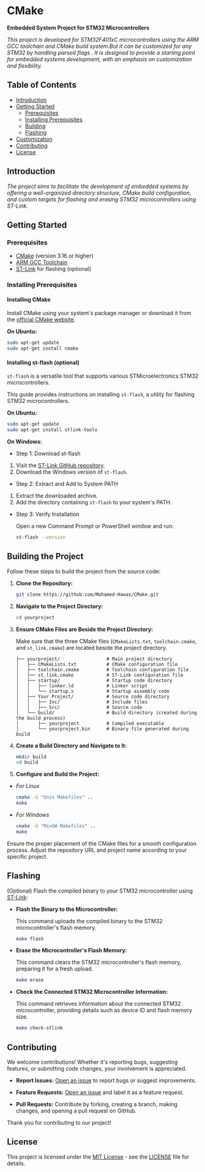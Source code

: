 
# CMake

**Embedded System Project for STM32 Microcontrollers**

*This project is developed for STM32F401xC microcontrollers  using the ARM GCC toolchain and CMake build system.But it can be customized for any STM32 by handling parsed flags . It is designed to provide a starting point for embedded systems development, with an emphasis on customization and flexibility.*

## Table of Contents

- [Introduction](#introduction)
- [Getting Started](#getting-started)
  - [Prerequisites](#prerequisites)
  - [Installing Prerequisites](#InstallingPrerequisites)
  - [Building](#building)
  - [Flashing](#flashing)
- [Customization](#customization)
- [Contributing](#contributing)
- [License](#license)

## Introduction

*The project aims to facilitate the development of embedded systems by offering a well-organized directory structure, CMake build configuration, and custom targets for flashing and erasing STM32 microcontrollers using ST-Link.*

## Getting Started

### Prerequisites

- [CMake](https://cmake.org/) (version 3.16 or higher)
- [ARM GCC Toolchain](https://developer.arm.com/tools-and-software/open-source-software/developer-tools/gnu-toolchain/gnu-rm)
- [ST-Link](https://github.com/texane/stlink) for flashing (optional)

### Installing Prerequisites

#### Installing CMake

Install CMake using your system's package manager or download it from the [official CMake website](https://cmake.org/download/).

**On Ubuntu:**

```bash
sudo apt-get update
sudo apt-get install cmake
```

#### Installing st-flash (optional)

`st-flash` is a versatile tool that supports various STMicroelectronics STM32 microcontrollers.

This guide provides instructions on installing `st-flash`, a utility for flashing STM32 microcontrollers.

**On Ubuntu:**

```bash
sudo apt-get update
sudo apt-get install stlink-tools
```

**On Windows:**

- Step 1: Download st-flash

1. Visit the [ST-Link GitHub repository](https://github.com/texane/stlink/releases).
2. Download the Windows version of `st-flash`.

- Step 2: Extract and Add to System PATH

1. Extract the downloaded archive.
2. Add the directory containing `st-flash` to your system's PATH.

- Step 3: Verify Installation

    Open a new Command Prompt or PowerShell window and run:

    ```bash
    st-flash --version
    ```

## Building the Project

Follow these steps to build the project from the source code:

1. **Clone the Repository:**

   ```bash
   git clone https://github.com/Mohamed-Hawas/CMake.git
   ```

2. **Navigate to the Project Directory:**

   ```bash
   cd yourproject
   ```

3. **Ensure CMake Files are Beside the Project Directory:**

   Make sure that the three CMake files (`CMakeLists.txt`, `toolchain.cmake`, and `st_link.cmake`) are located beside the project directory.

    ```
    ├── yourproject/                 # Main project directory
    │   ├── CMakeLists.txt           # CMake configuration file
    │   ├── toolchain.cmake          # Toolchain configuration file
    │   ├── st_link.cmake            # ST-Link configuration file
    │   ├── startup/                 # Startup code directory
    │   │   ├── linker.ld            # Linker script
    │   │   └── startup.s            # Startup assembly code
    │   ├── Your Project/            # Source code directory
    │   │   ├── Inc/                 # Include files
    │   │   ├── Src/                 # Source code
    │   └── build/                   # Build directory (created during the build process)
    │       ├── yourproject          # Compiled executable
    │       └── yourproject.bin      # Binary file generated during build
    ```

4. **Create a Build Directory and Navigate to It:**

   ```bash
   mkdir build
   cd build
   ```

5. **Configure and Build the Project:**

- *For Linux*

   ```bash
   cmake -G "Unix Makefiles" ..
   make
   ```

- *For Windows*

   ```bash
   cmake -G "MinGW Makefiles" ..
   make
   ```

Ensure the proper placement of the CMake files for a smooth configuration process. Adjust the repository URL and project name according to your specific project.


## Flashing

(Optional) Flash the compiled binary to your STM32 microcontroller using [ST-Link](https://github.com/texane/stlink):

- **Flash the Binary to the Microcontroller:**

  This command uploads the compiled binary to the STM32 microcontroller's flash memory.

  ```bash
  make flash
  ```

- **Erase the Microcontroller's Flash Memory:**

  This command clears the STM32 microcontroller's flash memory, preparing it for a fresh upload.

  ```bash
  make erase
  ```

- **Check the Connected STM32 Microcontroller Information:**

  This command retrieves information about the connected STM32 microcontroller, providing details such as device ID and flash memory size.

  ```bash
  make check-stlink
  ```


## Contributing

We welcome contributions! Whether it's reporting bugs, suggesting features, or submitting code changes, your involvement is appreciated.

- **Report Issues:** [Open an issue](https://github.com/Mohamed-Hawas/CMake/issues) to report bugs or suggest improvements.

- **Feature Requests:** [Open an issue](https://github.com/Mohamed-Hawas/CMake/issues) and label it as a feature request.

- **Pull Requests:** Contribute by forking, creating a branch, making changes, and opening a pull request on GitHub. 

Thank you for contributing to our project!


## License

This project is licensed under the [MIT License](LICENSE) - see the [LICENSE](LICENSE) file for details.
